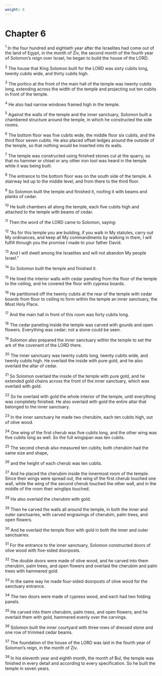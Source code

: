 ```yaml
---
weight: 6
---
```


# Chapter 6

<sup>1</sup> In the four hundred and eightieth year after the Israelites had come out of the land of Egypt, in the month of Ziv, the second month of the fourth year of Solomon’s reign over Israel, he began to build the house of the LORD. 

<sup>2</sup> The house that King Solomon built for the LORD was sixty cubits long, twenty cubits wide, and thirty cubits high. 

<sup>3</sup> The portico at the front of the main hall of the temple was twenty cubits long, extending across the width of the temple and projecting out ten cubits in front of the temple. 

<sup>4</sup> He also had narrow windows framed high in the temple. 

<sup>5</sup> Against the walls of the temple and the inner sanctuary, Solomon built a chambered structure around the temple, in which he constructed the side rooms. 

<sup>6</sup> The bottom floor was five cubits wide, the middle floor six cubits, and the third floor seven cubits. He also placed offset ledges around the outside of the temple, so that nothing would be inserted into its walls. 

<sup>7</sup> The temple was constructed using finished stones cut at the quarry, so that no hammer or chisel or any other iron tool was heard in the temple while it was being built. 

<sup>8</sup> The entrance to the bottom floor was on the south side of the temple. A stairway led up to the middle level, and from there to the third floor. 

<sup>9</sup> So Solomon built the temple and finished it, roofing it with beams and planks of cedar. 

<sup>10</sup> He built chambers all along the temple, each five cubits high and attached to the temple with beams of cedar. 

<sup>11</sup> Then the word of the LORD came to Solomon, saying: 

<sup>12</sup> “As for this temple you are building, if you walk in My statutes, carry out My ordinances, and keep all My commandments by walking in them, I will fulfill through you the promise I made to your father David. 

<sup>13</sup> And I will dwell among the Israelites and will not abandon My people Israel.” 

<sup>14</sup> So Solomon built the temple and finished it. 

<sup>15</sup> He lined the interior walls with cedar paneling from the floor of the temple to the ceiling, and he covered the floor with cypress boards. 

<sup>16</sup> He partitioned off the twenty cubits at the rear of the temple with cedar boards from floor to ceiling to form within the temple an inner sanctuary, the Most Holy Place. 

<sup>17</sup> And the main hall in front of this room was forty cubits long. 

<sup>18</sup> The cedar paneling inside the temple was carved with gourds and open flowers. Everything was cedar; not a stone could be seen. 

<sup>19</sup> Solomon also prepared the inner sanctuary within the temple to set the ark of the covenant of the LORD there. 

<sup>20</sup> The inner sanctuary was twenty cubits long, twenty cubits wide, and twenty cubits high. He overlaid the inside with pure gold, and he also overlaid the altar of cedar. 

<sup>21</sup> So Solomon overlaid the inside of the temple with pure gold, and he extended gold chains across the front of the inner sanctuary, which was overlaid with gold. 

<sup>22</sup> So he overlaid with gold the whole interior of the temple, until everything was completely finished. He also overlaid with gold the entire altar that belonged to the inner sanctuary. 

<sup>23</sup> In the inner sanctuary he made two cherubim, each ten cubits high, out of olive wood. 

<sup>24</sup> One wing of the first cherub was five cubits long, and the other wing was five cubits long as well. So the full wingspan was ten cubits. 

<sup>25</sup> The second cherub also measured ten cubits; both cherubim had the same size and shape, 

<sup>26</sup> and the height of each cherub was ten cubits. 

<sup>27</sup> And he placed the cherubim inside the innermost room of the temple. Since their wings were spread out, the wing of the first cherub touched one wall, while the wing of the second cherub touched the other wall, and in the middle of the room their wingtips touched. 

<sup>28</sup> He also overlaid the cherubim with gold. 

<sup>29</sup> Then he carved the walls all around the temple, in both the inner and outer sanctuaries, with carved engravings of cherubim, palm trees, and open flowers. 

<sup>30</sup> And he overlaid the temple floor with gold in both the inner and outer sanctuaries. 

<sup>31</sup> For the entrance to the inner sanctuary, Solomon constructed doors of olive wood with five-sided doorposts. 

<sup>32</sup> The double doors were made of olive wood, and he carved into them cherubim, palm trees, and open flowers and overlaid the cherubim and palm trees with hammered gold. 

<sup>33</sup> In the same way he made four-sided doorposts of olive wood for the sanctuary entrance. 

<sup>34</sup> The two doors were made of cypress wood, and each had two folding panels. 

<sup>35</sup> He carved into them cherubim, palm trees, and open flowers; and he overlaid them with gold, hammered evenly over the carvings. 

<sup>36</sup> Solomon built the inner courtyard with three rows of dressed stone and one row of trimmed cedar beams. 

<sup>37</sup> The foundation of the house of the LORD was laid in the fourth year of Solomon’s reign, in the month of Ziv. 

<sup>38</sup> In his eleventh year and eighth month, the month of Bul, the temple was finished in every detail and according to every specification. So he built the temple in seven years. 


